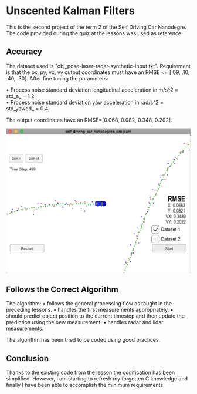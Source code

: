 # Unscented Kalman Filters

This is the second project of the term 2 of the Self Driving Car Nanodegre.
The code provided during the quiz at the lessons was used as reference.


## Accuracy

The dataset used is "obj_pose-laser-radar-synthetic-input.txt". 
Requirement is that the px, py, vx, vy output coordinates must have an RMSE <= [.09, .10, .40, .30]. 
After fine tuning the parameters:

•	Process noise standard deviation longitudinal acceleration in m/s^2 = std_a_ = 1.2    
•	Process noise standard deviation yaw acceleration in rad/s^2 = std_yawdd_ = 0.4; 

The output coordinates have an RMSE=[0.068, 0.082, 0.348, 0.202].

![pic](plot2.png)


## Follows the Correct Algorithm

The algorithm:
•	follows the general processing flow as taught in the preceding lessons.	
•	handles the first measurements appropriately. 
•	should predict object position to the current timestep and then update the prediction using the new measurement.
•	handles radar and lidar measurements.	

The algorithm has been tried to be coded using good practices.


## Conclusion

Thanks to the existing code from the lesson the codification has been simplified. However, I am starting to refresh my forgotten C knowledge and finally I have been able to accomplish the minimum requirements.


